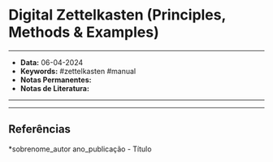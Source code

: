 
# Digital Zettelkasten (Principles, Methods & Examples)
---
- **Data:** 06-04-2024
- **Keywords:** #zettelkasten #manual 
- **Notas Permanentes:**
- **Notas de Literatura:**
---

---
## Referências

*sobrenome_autor ano_publicação - Título
